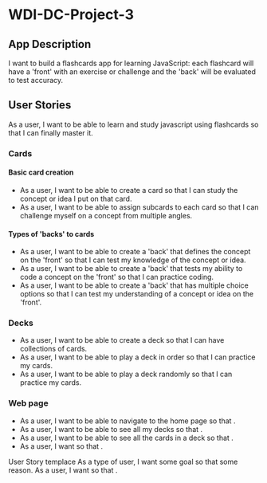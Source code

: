 # WDI-DC-Project-3

## App Description
I want to build a flashcards app for learning JavaScript: each flashcard will have a 'front' with an exercise or challenge and the 'back' will be evaluated to test accuracy.


## User Stories

As a user, I want to be able to learn and study javascript using flashcards so that I can finally master it.

### Cards
#### Basic card creation
- As a user, I want to be able to create a card so that I can study the concept or idea I put on that card.
- As a user, I want to be able to assign subcards to each card so that I can challenge myself on a concept from multiple angles.

#### Types of 'backs' to cards
- As a user, I want to be able to create a 'back' that defines the concept on the 'front' so that I can test my knowledge of the concept or idea.
- As a user, I want to be able to create a 'back' that tests my ability to code a concept on the 'front' so that I can practice coding.
- As a user, I want to be able to create a 'back' that has multiple choice options so that I can test my understanding of a concept or idea on the 'front'.

#### 


### Decks
- As a user, I want to be able to create a deck so that I can have collections of cards.
- As a user, I want to be able to play a deck in order so that I can practice my cards.
- As a user, I want to be able to play a deck randomly so that I can practice my cards.

### Web page
- As a user, I want to be able to navigate to the home page so that .
- As a user, I want to be able to see all my decks so that .
- As a user, I want to be able to see all the cards in a deck so that .
- As a user, I want  so that .


User Story templace
As a type of user, I want some goal so that some reason.
As a user, I want  so that .











